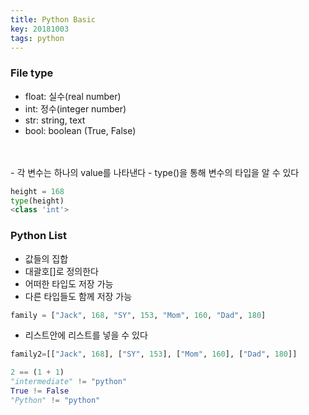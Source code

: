 ```yaml
---
title: Python Basic
key: 20181003
tags: python
---
```


### File type
- float: 실수(real number)
- int: 정수(integer number)
- str: string, text
- bool: boolean (True, False)
<br>
<br>
- 각 변수는 하나의 value를 나타낸다
- type()을 통해 변수의 타입을 알 수 있다

~~~Python
height = 168
type(height)
<class 'int'>
~~~

### Python List
- 값들의 집합
- 대괄호[]로 정의한다
- 어떠한 타입도 저장 가능
- 다른 타입들도 함께 저장 가능

~~~Python
family = ["Jack", 168, "SY", 153, "Mom", 160, "Dad", 180]
~~~

- 리스트안에 리스트를 넣을 수 있다

~~~python
family2=[["Jack", 168], ["SY", 153], ["Mom", 160], ["Dad", 180]]
~~~

~~~python
2 == (1 + 1)
"intermediate" != "python"
True != False
"Python" != "python"
~~~
